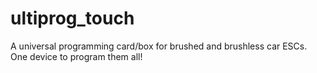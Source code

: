 # ultiprog_touch
A universal programming card/box for brushed and brushless car ESCs. One device to program them all!
